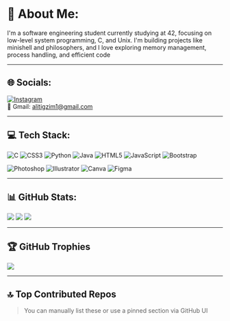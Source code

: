 # 💫 About Me:
I'm a software engineering student currently studying at 42, focusing on low-level system programming, C, and Unix.
I'm building projects like minishell and philosophers, and I love exploring memory management, process handling, and efficient code

---

## 🌐 Socials:
[![Instagram](https://img.shields.io/badge/Instagram-%23E4405F.svg?&style=flat-square&logo=instagram&logoColor=white)](https://instagram.com/yourusername)  
📧 Gmail: alitigzim1@gmail.com

---

## 💻 Tech Stack:
![C](https://img.shields.io/badge/C-00599C?style=flat-square&logo=c&logoColor=white)
![CSS3](https://img.shields.io/badge/CSS3-1572B6?style=flat-square&logo=css3&logoColor=white)
![Python](https://img.shields.io/badge/Python-3776AB?style=flat-square&logo=python&logoColor=white)
![Java](https://img.shields.io/badge/Java-ED8B00?style=flat-square&logo=java&logoColor=white)
![HTML5](https://img.shields.io/badge/HTML5-E34F26?style=flat-square&logo=html5&logoColor=white)
![JavaScript](https://img.shields.io/badge/JavaScript-F7DF1E?style=flat-square&logo=javascript&logoColor=black)
![Bootstrap](https://img.shields.io/badge/Bootstrap-7952B3?style=flat-square&logo=bootstrap&logoColor=white)

![Photoshop](https://img.shields.io/badge/Adobe_Photoshop-31A8FF?style=flat-square&logo=Adobe-Photoshop&logoColor=white)
![Illustrator](https://img.shields.io/badge/Adobe_Illustrator-FF9A00?style=flat-square&logo=Adobe-Illustrator&logoColor=white)
![Canva](https://img.shields.io/badge/Canva-00C4CC?style=flat-square&logo=Canva&logoColor=white)
![Figma](https://img.shields.io/badge/Figma-F24E1E?style=flat-square&logo=Figma&logoColor=white)

---

## 📊 GitHub Stats:
![](https://github-readme-stats.vercel.app/api?username=bg-otman&theme=tokyonight&hide_border=false&include_all_commits=true&count_private=true)
![](https://github-readme-streak-stats.herokuapp.com/?user=bg-otman&theme=tokyonight&hide_border=false)
![](https://github-readme-stats.vercel.app/api/top-langs/?username=bg-otman&theme=tokyonight&hide_border=false&layout=compact)

---

## 🏆 GitHub Trophies
![](https://github-profile-trophy.vercel.app/?username=bg-otman&theme=tokyonight&no-frame=true&margin-w=10)

---

## 🔝 Top Contributed Repos
> You can manually list these or use a pinned section via GitHub UI

